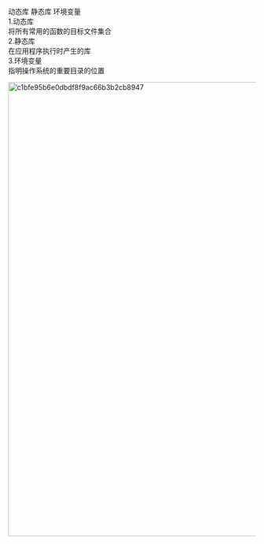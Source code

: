  动态库 静态库 环境变量  
1.动态库  
将所有常用的函数的目标文件集合  
2.静态库  
在应用程序执行时产生的库  
3.环境变量  
指明操作系统的重要目录的位置  

<img width="1730" height="923" alt="c1bfe95b6e0dbdf8f9ac66b3b2cb8947" src="https://github.com/user-attachments/assets/1418c7d6-dbb1-43a8-a91a-30d97fb85611" />
